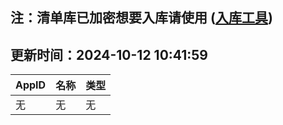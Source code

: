 ## 注：清单库已加密想要入库请使用 ([入库工具](https://github.com/BlankTMing/ManifestAutoUpdate/releases))

## 更新时间：2024-10-12 10:41:59
| AppID | 名称 | 类型  |
| :-------------------- | :----------------------------- | :----------- |
| 无 | 无 | 无 |
